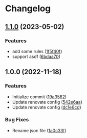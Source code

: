# Changelog

## [1.1.0](https://github.com/re-taro/renovate-config/compare/1.0.0...1.1.0) (2023-05-02)


### Features

* add some rules ([1f5f40f](https://github.com/re-taro/renovate-config/commit/1f5f40f923d27f7f4960bfc079e7da65e455bd21))
* support asdf ([6bdaa70](https://github.com/re-taro/renovate-config/commit/6bdaa705490099c3c4abd254438913af57e9024c))

## 1.0.0 (2022-11-18)


### Features

* Initialize commit ([19a3582](https://github.com/re-taro/renovate-config/commit/19a358236f0f5c8f39160e0165019b4054fd8922))
* Update renovate config ([542e6aa](https://github.com/re-taro/renovate-config/commit/542e6aa2997779817c00f6e100bf409172170e77))
* Update renovate config ([dc1e6cd](https://github.com/re-taro/renovate-config/commit/dc1e6cd34787acdb35e874f2ff65d746f4f6f813))


### Bug Fixes

* Rename json file ([1a0c33f](https://github.com/re-taro/renovate-config/commit/1a0c33f48d392959035121ecd1adad526e4cd3d6))
